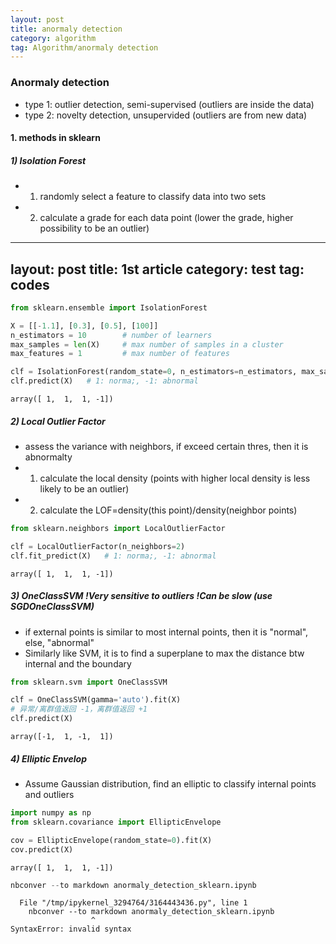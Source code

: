 ```yaml
---
layout: post
title: anormaly detection
category: algorithm
tag: Algorithm/anormaly detection
---
```


### Anormaly detection 
- type 1: outlier detection, semi-supervised (outliers are inside the data)
- type 2: novelty detection, unsupervided (outliers are from new data)

#### 1. methods in sklearn
##### 1) Isolation Forest 
- 1) randomly select a feature to classify data into two sets
- 2) calculate a grade for each data point (lower the grade, higher possibility to be an outlier)

---
layout: post
title: 1st article
category: test
tag: codes
---


```python
from sklearn.ensemble import IsolationForest

X = [[-1.1], [0.3], [0.5], [100]]
n_estimators = 10        # number of learners
max_samples = len(X)     # max number of samples in a cluster
max_features = 1         # max number of features

clf = IsolationForest(random_state=0, n_estimators=n_estimators, max_samples=max_samples, max_features=max_features).fit(X)
clf.predict(X)   # 1: norma;, -1: abnormal
```




    array([ 1,  1,  1, -1])



##### 2) Local Outlier Factor
- assess the variance with neighbors, if exceed certain thres, then it is abnormalty
- 1) calculate the local density (points with higher local density is less likely to be an outlier)
- 2) calculate the LOF=density(this point)/density(neighbor points)


```python
from sklearn.neighbors import LocalOutlierFactor

clf = LocalOutlierFactor(n_neighbors=2)
clf.fit_predict(X)   # 1: norma;, -1: abnormal
```




    array([ 1,  1,  1, -1])



##### 3) OneClassSVM !Very sensitive to outliers !Can be slow (use SGDOneClassSVM)
- if external points is similar to most internal points, then it is "normal", else, "abnormal" 
- Similarly like SVM, it is to find a superplane to max the distance btw internal and the boundary


```python
from sklearn.svm import OneClassSVM

clf = OneClassSVM(gamma='auto').fit(X)
# 异常/离群值返回 -1，离群值返回 +1
clf.predict(X)
```




    array([-1,  1, -1,  1])



##### 4) Elliptic Envelop
- Assume Gaussian distribution, find an elliptic to classify internal points and outliers


```python
import numpy as np
from sklearn.covariance import EllipticEnvelope

cov = EllipticEnvelope(random_state=0).fit(X)
cov.predict(X)
```




    array([ 1,  1,  1, -1])




```python
nbconver --to markdown anormaly_detection_sklearn.ipynb
```


      File "/tmp/ipykernel_3294764/3164443436.py", line 1
        nbconver --to markdown anormaly_detection_sklearn.ipynb
                      ^
    SyntaxError: invalid syntax




```python

```
